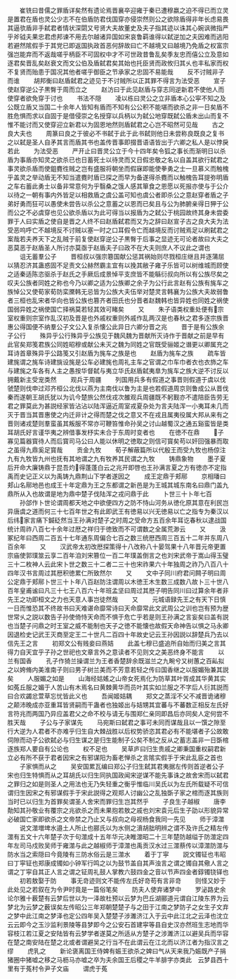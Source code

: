 <!-- { "loadSidebar": true } -->
　　崔铣曰昔儒之罪盾详矣然有遗论焉晋襄卒迎雍于秦已遭穆嬴之迫不得已而立灵是置君在盾也灵公少志不在伯盾防君伐国穿亦侵崇然则公之欲除盾得非年长虑易畏其逼欤盾非手弑君者情状深閟又号贤大夫故董史及夫子指其迹以诛其心婉讽微指严乎斧钺夫果忠君虑邦谏不用去尔越诸异国如宋哀鲁羁谁得以弑逆加之夫因难而逃阳若避然隂假手于其党已即返国执政首恶何辞故曰亡不越境又曰越境乃免盾之权富宗强岂能弃而不返哉嗟乎柄臣不可固权中才不可世政昔鲁乱矣季友忠而僖公立及意如逐君矣晋乱矣赵衰文而文公伯及盾弑君矣其始也托臣贤而政攸归其乆也丰私家而权不复贤而贻患于国况其他者嗟乎御臣之节承家之忠固不易能哉
　　反不讨贼非子而谁
　　胡邦衡曰赵盾弑君之迹见于不讨贼所以正其罪不得言为法受恶
　　宣子使赵穿逆公子黒臀于周而立之
　　赵汸曰于此见赵盾与穿志同逆新君不使他人而使穿者欲免穿于讨也
　　书法不隠
　　凌以栋曰灵公之立非盾本心公寜不知之及公既立盾又当国二十余年人皆知有盾而不知有公公积不能堪而欲杀之非一日矣盾不胜危惧而求以自固于是借侵崇之名授穿以兵柄以为弑公地穿既弑公盾未出山而复不惟不能讨而又使穿迎立新君以为固恩地然则盾弑君之心岂不昭然可见哉
　　古之良大夫也
　　周篆曰良之于彼必不书弑于此于此书弑则他日未尝称良既良之复书之以弑是圣人自矛其言而盾其书也盖传晋事即掇晋语语皆出于六卿之私人是以悖戾若此
　　为法受恶
　　严开止曰晋灵公立于今十四年矣令狐之事长而渐明日以杀盾为事盾亦知灵之欲杀已也日蓄死士以待灵而又日假忠敬之名以自盖其欲行弑君之事灵欲杀盾而使鉏麑徃贼之岂有盛服将朝坐而假寐即能使拳勇之士一旦慕义而触槐乎盖灵之举动盾无不知当遣麑时盾已探之而早为备遂得杀麑而以触槐告耳提弥明盾之车右蓄此勇士以备非常意何为乎翳桑之饿人感其箪食之恩愿以死报亦使与于公介以待之一朝有事内外皆足以相救盾之虞公盖可知也虞公者即杀公之意赵穿者盾之子弟好勇而狂可以愚使未尝告以杀公之意蓄之以恩而已矣且与公为肺腑亲得日狎于公而公之不必虞穿也见公欲杀盾以为此可得当以报盾为之弑公于桃园故终其身未尝委罪于人曰实盾之使自是晋之人终不曰赵盾弑君而又为之辞曰赵宣子古之良大夫为法受恶呜呼亡不越境反不讨贼以塞一时之口耳假令亡而越境反而讨贼焉足以刷弑君之案哉若夫养天下之乱贼于前复使赵穿逆公子黒臀于后事之显迹无可论者故曰大夫之恶莫恶于赵盾圣人所讨亦莫亟于赵盾夫子曰政不在大夫则庶人不议此之谓也
　　诅无蓄羣公子
　　晋桓叔以强宗簒国献公惩其祸始则尽戮桓庄继且并逐蒲屈以猜忍济其蛊惑固不足责文公赫然霸主宜有以挽其敝子雍子乐皆可以树维城而顾使之适秦适陈恣驱杀于赵氏之手厥后成景悼平支庶皆不能緐衍叔向所以有公族尽矣之叹夫公族者同姓之称也今乃以卿之适为公族卿之余子为公行此言赵有公族有旄车之族悼公又使荀家荀防栾黡韩无忌皆为公族大夫伍举对楚灵言韩襄为公族大夫故弱鲁者三桓也乱宋者华向也皆公族也篡齐者田氏也分晋者赵魏韩也皆异姓也同姓之祸使国弱异姓之祸使国亡择祸莫若轻其效可睹矣
　　又
　　朱子语类权重处便有宗室权重则宗室作乱汉初及晋是也外戚权重则外戚作乱两汉是也春秋之君多逐宗族晋惠公得国便不纳羣公子文公入复杀懐公此异日六卿分晋之兆
　　晋于是有公族余子公行
　　殊异乎公行殊异乎公族见于魏风魏为晋献所灭诗作于晋献之前是早有此官矣郑笺君族公同姓昭穆或献公未灭之魏为同姓之官既受骊姬之谮更以卿属充之耳诗首章殊异乎公路笺又引赵盾为旄车之族是也
　　赵盾为旄车之族
　　疏车皆建旄谓之旄车诗建旐设旄是公车必建旄也周礼主车之官谓之巾车巾者衣也衣斾之车与建旄之车各有人主之愚按华督弑与夷立华氏赵盾弑夷臯为旄车之族大逆不讨反以拥戴新主受宠类然
　　观兵于周疆
　　列国用兵多有假道之事晋则假道于虞以伐虢楚则伐申过邓齐桓公北伐以燕为主南伐以鲁为主是也若假道周京则鲁成公从晋伐秦而遂朝王胡氏犹以为讥今楚旅公然伐戎次雒观兵周疆既不躬觐亦不遣陪臣告劳无君之罪莫此为甚説经家皆沾沾以陆浑逼近周室戎夏杂处为言夫陆浑一小夷耳未几而灭于晋当其晋惠使之内迁非计之得而楚之伐之意又不在戎且属夷役属大邦从来有之晋则诸戎楚则羣蛮虽其叛服不常亦可鞭笞惟命孙吴之讨山越蜀汉之通五谿蛮皆是类耳胡氏好言谨华夷之辨借事发杼实未合于东周时变者也
　　在徳不在鼎
　　子寡见篇器寳待人而后寳司马公曰人能以休明之徳取之则信可寳矣苟以奸回强暴而取之虽得九鼎奚足寳哉
　　贡金九牧
　　荀子解蔽篇所以代殷王而受九牧也杨倞注九有九牧皆九州也抚有其地谓之九有牧养其民谓之九牧
　　铸鼎象物
　　墨子夏后开命大廉铸鼎于昆吾灼得蓬蓬白云之兆开即啓也王孙满言夏之方有徳亦不定指禹而史记正义以为禹铸九鼎荆山下学者遂因之
　　成王定鼎于郏鄏
　　京相璠曰郏山名鄏地邑也成王十年定鼎为王之东都谓之新邑是为王城其城东南名曰鼎门盖九鼎所从入也故谓是地为鼎中楚子伐陆浑之戎问鼎于此
　　卜世三十卜年七百
　　孙郃作卜世论谓周都天地之中欲便四方之防不恃山河务从徳化原其意在利民岂异唐虞之道而何三十七百年世之有此即武王有徳易以兴无徳易以亡之指专为秦汉以后纬家言痛下鍼砭然当王孙满对楚子之时周之受命方五百余年耳讫春秋以逮战国统计周祚八百七十余年过厯之祥归于徳致而不可谓数之全属荒渺云
　　又
　　汲冢纪年曰西周二百五十七年通东周偏合七百之数三统厯西周三百五十二年并东周八百余年
　　又
　　汉武帝太初改厯探策得十八改称八十晏驾果十八年晋元帝更置宗庙使郭璞筮云享二百年洎刘宋篡位一百二年璞盖倒言之也刘宋武帝于嵩山得玉璧三十二枚神人云此宋卜世之数三十二者二三十也宋祚果六十年独周之祚乃八百八十四年汉书言周过其厯积徳累仁所致然尔
　　又
　　文中子同川府君问闗子明曰周公定鼎于郏鄏卜世三十卜年八百赵防注谓周以木徳王木生数三成数八故卜三十世八百年皇甫谧曰凡三十七王八百六十年班孟坚曰周过其厯子明告同川曰过算余年者非先王之功即桓文之力也天意人事岂徒然哉
　　又
　　元城语録先王之有天下日慎一日而惟恐其不终故书曰天难谌命靡常诗曰天命靡常此文武周公之训也岂有预为歴世常乆之説以数告子孙使倚恃天命而不惧于危亡乎若是则王孙满之言妄矣曰盖有説也当楚子问鼎之时王室之威不能制也天子之徳不能懐也故假天命神告以惧之马永卿因退检史记武王灭商至定王二十世凡二百四十年故史记云王孙因説以辞楚兵乃去以信先王之言
　　初郑文公有贱妾曰燕姞
　　此盖七穆已盛追所自始而归美之言其得力自天宜乎子孙之世祀也文章言外之意读者不见则文之美恶终身不能言
　　以兰有国香
　　孔子作猗兰操谓兰为王者香楚辞余既滋兰之九畹兮又树蕙之百畆拟之以姱脩内美淮南子则曰男子树兰美而不芳意若轻之传曰国香继之以服媚殆兼其説矣
　　人服媚之如是
　　山海经姑媱之山帝女死焉化为防草其叶胥成其华黄其实如菟丘服之媚于人苦山有木焉名曰黄棘黄华而员叶其实如兰服之不字后人衍其説而曰合欢蠲忿萱草忘忧皆此义也
　　吾闻姬姞耦
　　郑文之蒸淫不父不减晋诡诸穆之颠沛晚成亦亚重耳皆贤嗣而干蛊者也独姬出与姞甥其宜蕃与不蕃数正相反左氏好言符兆而两国乃异应盖君父之命不校与请无与围郑仁亲同即昌后亦同矣人定何尝不胜天哉
　　子公与子家谋先
　　马宛斯曰弑君之事可未同而谋哉且以一馔之隙至行大逆为人君者不亦难乎归生自大棘战胜以后权势骄恣其君必有不能堪者子公故敢伺隙而动子公欲弑必与归生谋之是归生能制子公矣不制之反从之蓄志盖非一日斲棺逐族郑人要自有公论也
　　权不足也
　　吴草庐曰归生贵戚之卿秉国重权嗣君新立必有所不获于君者因宋之有邪谋阳为畜老惮杀之言隂实假手于宋此乱臣之首也
　　子家惧而从之
　　吴安国累瓦编曰郑公子归生弑其君夷据左传则首逆者公子宋也归生特惧而从之耳胡氏以归生同执国政闻宋逆谋不能先事诛之故舍宋而以弑君之罪归之如是则圣人之用法也无乃失轻重之衡乎惟临川吴氏以为左氏所载疑不可信谓归生因宋之有邪谋假手于宋此説得之观郑人讨幽公之乱独斲子家之棺而逐其族则当时已以归生为首罪矣谓圣人舍宋而罪归生岂其然乎
　　子良生子越椒
　　唐李勣知其孙敬业有覆宗之兆欲杀之而未果抱若敖之戚也刘宋袁元后生子劭以形貌异常必破国亡家即欲杀之文帝禁之乃止又与叔向之母视杨食我同一先见
　　师于漳澨
　　说文澨増埤水邉土人所止也郦氏以为水侧之濆胡朏明辨之谓不及许氏之精左传澨有五文十六年楚子次于句澨成十五年华元决睢澨昭二十三年楚防越缢于防澨定四年左司马戍败吴师于雍澨与此之越椒师于漳澨也禹贡汉水过三澨蔡传以漳澨防澨与防水当之索隠曰今竟陵有三防水俗云是三澨水
　　着于丁寜
　　説文镯钲也韦昭曰丁寜钲也郑康成镯如小钟军行鸣之以为鼓节盖自其声浊言之谓之镯自其儆人言之谓之丁寜自其正人言之谓之钲周礼鼓人掌教六鼓四金之音以节声四金者錞镯铙铎也
　　初若敖娶于防
　　事无竒迹则文不能传左氏好竒苟有言非竒
　　则怪又妙于此处见之若叙在为令尹时竟是一篇俗笔矣
　　防夫人使弃诸梦中
　　罗泌路史余论尔雅十薮楚有云梦后世以为一泽故杜预以云梦为巴丘湖郦道元谓自江陵东界为云梦北为云梦之薮误矣左传昭公三年郑朝楚楚子与之田于江南之梦防子之女生子文弃之梦中此江南之梦泽也定公四年吴入楚楚子涉濉济江入于云中此江北之云泽也沈立云云即今之玉沙监利景陵等县梦即今之公安石首建寜等县自史汉亦然班生志地而华容枝江若江夏之安陆皆有云梦学者遂莫之所适从方楚子之涉濉济江以避吴兵而华容在楚之南安陆在楚之北或者谓避吴之行当不在此谓云在江北而以济江者为指汉言之缪
　　虎乳之
　　新论褒离国王侍婢有娠王欲杀之婢曰气从天来我乃娠既产子捐猪圈中猪嘘之移之马枥马亦嘘之卒为夫余国王后稷之牛羊腓字亦类此　云梦县西十里有于菟村令尹子文庙
　　谓虎于菟
